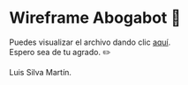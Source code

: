 # Wireframe Abogabot 🤖

Puedes visualizar el archivo dando clic [aquí](https://www.figma.com/file/6Tmgwb2KUckz8tOJqOjlQE/Abogabot---Wireframe?node-id=0%3A1).
<br>Espero sea de tu agrado. ✏️

Luis Silva Martín. 